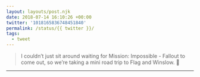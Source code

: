```yaml
---
layout: layouts/post.njk
date: 2018-07-14 16:10:26 +00:00
twitter: '1018165836748451840'
permalink: /status/{{ twitter }}/
tags: 
  - tweet
---
```


> I couldn’t just sit around waiting for Mission: Impossible - Fallout to come out, so we’re taking a mini road trip to Flag and Winslow. 🚙

---

